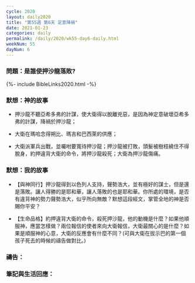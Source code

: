```yaml
---
cycle: 2020
layout: daily2020
title: "第55週 第6天 定意降禍"
date: 2021-01-23
categories: daily
permalink: /daily/2020/wk55-day6-daily.html
weekNum: 55
dayNum: 6
---
```


### 問題：是誰使押沙龍落敗?

{%- include BibleLinks2020.html -%}

### 默想：神的故事
+ 押沙龍不聽亞希多弗的計謀，使大衛得以脫離兇惡，是因為神定意破壞亞希多弗的計謀，降禍於押沙龍；  

+ 大衛在瑪哈念得朔比、瑪吉和巴西萊的供應；  

+ 大衛派軍兵出戰，並囑咐要寬待押沙龍；押沙龍被打敗，頭髮被樹枝繞住不得脫身，約押違背大衛的命令，將押沙龍殺死；大衛為押沙龍傷痛。  

### 默想：我的故事  
+ 【與神同行】押沙龍得到以色列人支持，聲勢浩大，並有極好的謀士，但是還是落敗。讓人得勝的是耶和華，讓人落敗的也是耶和華。你所處的環境，是否有違背神的勢力聲勢浩大，似乎所向無敵？默想這段經文，掌管全地的神是否賜你平安？  

+ 【生命品格】約押違背大衛的命令，殺死押沙龍，他的動機是什麼？如果他順服神，應當怎樣做？兩位報信的使者來向大衛報信，大衛最關心的是什麼？如果是順服神的心意，大衛的反應會有什麼不同？(可與大衛在拔示巴的第一個孩子死去的時候的禱告做對比。)  


### 禱告：

### 筆記與生活回應：
